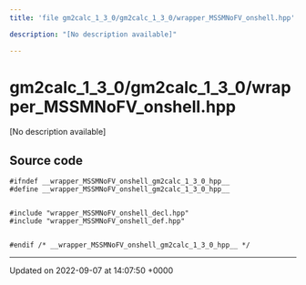```yaml
---
title: 'file gm2calc_1_3_0/gm2calc_1_3_0/wrapper_MSSMNoFV_onshell.hpp'

description: "[No description available]"

---
```


# gm2calc_1_3_0/gm2calc_1_3_0/wrapper_MSSMNoFV_onshell.hpp

[No description available]




## Source code

```
#ifndef __wrapper_MSSMNoFV_onshell_gm2calc_1_3_0_hpp__
#define __wrapper_MSSMNoFV_onshell_gm2calc_1_3_0_hpp__


#include "wrapper_MSSMNoFV_onshell_decl.hpp"
#include "wrapper_MSSMNoFV_onshell_def.hpp"


#endif /* __wrapper_MSSMNoFV_onshell_gm2calc_1_3_0_hpp__ */
```


-------------------------------

Updated on 2022-09-07 at 14:07:50 +0000
